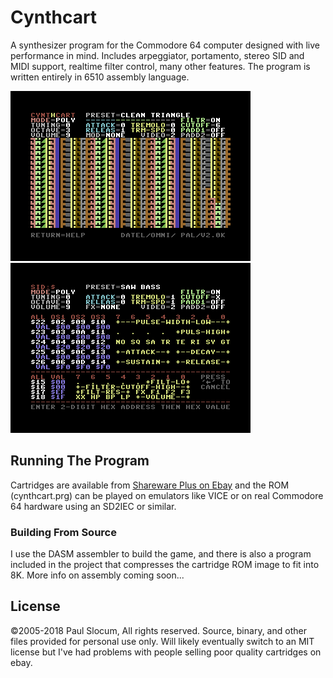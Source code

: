 # Cynthcart

A synthesizer program for the Commodore 64 computer designed with live performance in mind. Includes arpeggiator, portamento, stereo SID and MIDI support, realtime filter control, many other features.  The program is written entirely in 6510 assembly language.

![Cynthcart screenshot](images/cynth_screen_main.png) ![Cynthcart SID editor screenshot](images/cynth_screen_sidedit.png)



## Running The Program

Cartridges are available from [Shareware Plus on Ebay](https://www.ebay.com/usr/tim685?_trksid=p2047675.l2559) and the ROM (cynthcart.prg) can be played on emulators like VICE or on real Commodore 64 hardware using an SD2IEC or similar.


### Building From Source

I use the DASM assembler to build the game, and there is also a program included in the project that compresses the cartridge ROM image to fit into 8K.  More info on assembly coming soon...


## License

©2005-2018 Paul Slocum, All rights reserved.  Source, binary, and other files provided for personal use only.  Will likely eventually switch to an MIT license but I've had problems with people selling poor quality cartridges on ebay.
